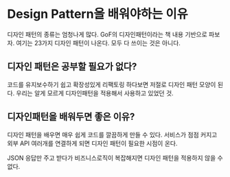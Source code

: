 # Design Pattern을 배워야하는 이유

디자인 패턴의 종류는 엄청나게 많다.
GoF의 디자인패턴이라는 책 내용 기반으로 파보자.
여기는 23가지 디자인 패턴이 나온다. 모두 다 쓰이는 것은 아니다.

## 디자인 패턴은 공부할 필요가 없다?

코드를 유지보수하기 쉽고 확장성있게 리팩토링 하다보면 저절로 디자인 패턴 모양이 된다. 우리는 알게 모르게 디자인패턴을 적용해서 사용하고 있었던 것.

## 디자인패턴을 배워두면 좋은 이유?

디자인 패턴을 배우면 매우 쉽게 코드를 깔끔하게 만들 수 있다.
서비스가 점점 커지고 외부 API 여러개를 연결하게 되면
디자인 패턴이 필요한 시점이 온다.

JSON 응답만 주고 받다가 비즈니스로직이 복잡해지면 디자인 패턴을 적용하지 않을 수 없다.
